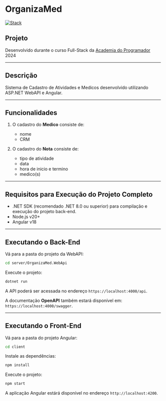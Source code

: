 # OrganizaMed

[![Stack](https://skillicons.dev/icons?i=dotnet,cs,postman,nodejs,typescript,angular&perline=8)](https://skillicons.dev)

## Projeto

Desenvolvido durante o curso Full-Stack da [Academia do Programador](https://www.academiadoprogramador.net) 2024

---
## Descrição

Sistema de Cadastro de Atividades e Medicos desenvolvido utilizando ASP.NET WebAPI e Angular.

---
## Funcionalidades

1. O cadastro do **Medico** consiste de:
	- nome
	- CRM

2. O cadastro do **Nota** consiste de:
	- tipo de atividade
	- data 
    - hora de inicio e termino
	- medico(s)   
---
## Requisitos para Execução do Projeto Completo

- .NET SDK (recomendado .NET 8.0 ou superior) para compilação e execução do projeto back-end.
- Node.js v20+
- Angular v18 

---
## Executando o Back-End 

Vá para a pasta do projeto da WebAPI:

```bash
cd server/OrganizaMed.WebApi
```

Execute o projeto:

```bash
dotnet run
```

A API poderá ser acessada no endereço `https://localhost:4000/api`.

A documentação **OpenAPI** também estará disponível em: `https://localhost:4000/swagger`.

---
## Executando o Front-End 

Vá para a pasta do projeto Angular:

```bash
cd client
```

Instale as dependências:

```bash
npm install
```

Execute o projeto:

```bash
npm start
```

A aplicação Angular estárá disponível no endereço `http://localhost:4200`.